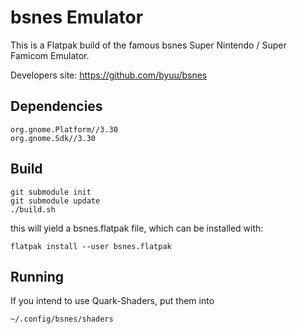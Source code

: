 # bsnes Emulator #

This is a Flatpak build of the famous bsnes Super Nintendo / Super Famicom Emulator.

Developers site: https://github.com/byuu/bsnes

## Dependencies ##
```
org.gnome.Platform//3.30
org.gnome.Sdk//3.30
```

## Build ##
```
git submodule init
git submodule update
./build.sh
```

this will yield a bsnes.flatpak file, which can be installed with:

```
flatpak install --user bsnes.flatpak
```

## Running ##

If you intend to use Quark-Shaders, put them into

```
~/.config/bsnes/shaders
```
